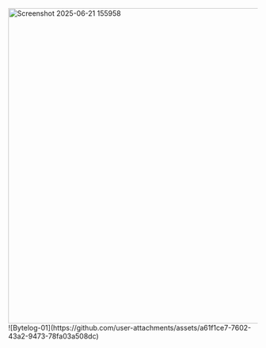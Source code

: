<img width="638" alt="Screenshot 2025-06-21 155958" src="https://github.com/user-attachments/assets/3ca21839-1485-4fb2-b7cb-c210a87bfae6" />
![Bytelog-01](https://github.com/user-attachments/assets/a61f1ce7-7602-43a2-9473-78fa03a508dc)





















